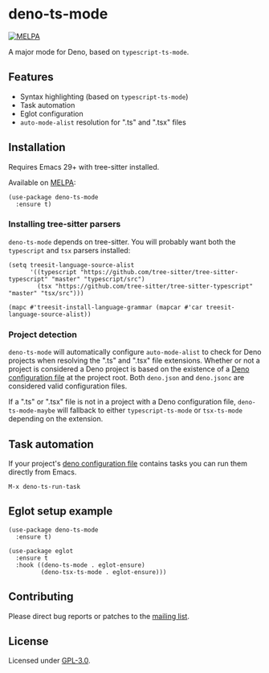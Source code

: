 # deno-ts-mode

[![MELPA](https://melpa.org/packages/deno-ts-mode-badge.svg)](https://melpa.org/#/deno-ts-mode)

A major mode for Deno, based on `typescript-ts-mode`.

## Features

- Syntax highlighting (based on `typescript-ts-mode`)
- Task automation
- Eglot configuration
- `auto-mode-alist` resolution for ".ts" and ".tsx" files

## Installation

Requires Emacs 29+ with tree-sitter installed.

Available on [MELPA](https://melpa.org/#/deno-ts-mode):

```elisp
(use-package deno-ts-mode
  :ensure t)
```

### Installing tree-sitter parsers

`deno-ts-mode` depends on tree-sitter. You will probably want both the
`typescript` and `tsx` parsers installed:

```elisp
(setq treesit-language-source-alist
      '((typescript "https://github.com/tree-sitter/tree-sitter-typescript" "master" "typescript/src")
        (tsx "https://github.com/tree-sitter/tree-sitter-typescript" "master" "tsx/src")))

(mapc #'treesit-install-language-grammar (mapcar #'car treesit-language-source-alist))
```

### Project detection

`deno-ts-mode` will automatically configure `auto-mode-alist` to check
for Deno projects when resolving the ".ts" and ".tsx" file
extensions. Whether or not a project is considered a Deno project is
based on the existence of a [Deno configuration
file](https://deno.land/manual@v1.36.4/getting_started/configuration_file)
at the project root. Both `deno.json` and `deno.jsonc` are considered
valid configuration files.

If a ".ts" or ".tsx" file is not in a project with a Deno
configuration file, `deno-ts-mode-maybe` will fallback to either
`typescript-ts-mode` or `tsx-ts-mode` depending on the extension.

## Task automation

If your project's [deno configuration
file](https://deno.land/manual@v1.36.2/getting_started/configuration_file)
contains tasks you can run them directly from Emacs.

```
M-x deno-ts-run-task
```


## Eglot setup example

```elisp
(use-package deno-ts-mode
  :ensure t)

(use-package eglot
  :ensure t
  :hook ((deno-ts-mode . eglot-ensure)
         (deno-tsx-ts-mode . eglot-ensure)))
```

## Contributing

Please direct bug reports or patches to the [mailing
list](https://lists.sr.ht/~mgmarlow/public-inbox).

## License

Licensed under [GPL-3.0](./COPYING).
